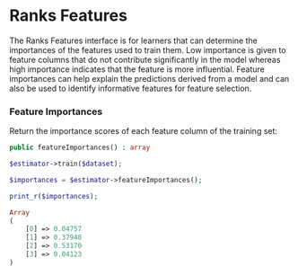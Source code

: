 # Ranks Features
The Ranks Features interface is for learners that can determine the importances of the features used to train them. Low importance is given to feature columns that do not contribute significantly in the model whereas high importance indicates that the feature is more influential. Feature importances can help explain the predictions derived from a model and can also be used to identify informative features for feature selection.

### Feature Importances
Return the importance scores of each feature column of the training set:
```php
public featureImportances() : array
```

```php
$estimator->train($dataset);

$importances = $estimator->featureImportances();

print_r($importances);
```

```php
Array
(
    [0] => 0.04757
    [1] => 0.37948
    [2] => 0.53170
    [3] => 0.04123
)
```
